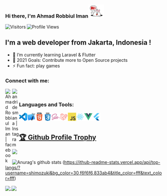<!--
**shimozuki/shimozuki** is a ✨ _special_ ✨ repository because its `README.md` (this file) appears on your GitHub profile.

<!-- More info, tips and tricks for making GitHub Profile README can be found in my article at https://towardsdatascience.com/build-a-stunning-readme-for-your-github-profile-9b80434fe5d7 -->



<!-- # Hii  <img src="202af01200210c11a68ca2da7ef03321.gif" width="50px"> -->

### Hi there, I'm Ahmad Robbiul Iman<img src="202af01200210c11a68ca2da7ef03321.gif" width="50px">

![Visitors](https://visitor-badge.laobi.icu/badge?page_id=shimozuki&color=blue)
![Profile Views](https://komarev.com/ghpvc/?username=shimozuki)
## I'm a web developer from Jakarta, Indonesia !

- 🌱 I’m currently learning Laravel & Flutter
- 🥅 2021 Goals: Contribute more to Open Source projects
- ⚡ Fun fact: play games

### Connect with me:

[<img align="left" alt="Ahmad Robbiul Iman | facebook" width="22px" src="https://cdn.jsdelivr.net/npm/simple-icons@v3/icons/facebook.svg" />][facebook]
[<img align="left" alt="andridesmana | Instagram" width="22px" src="https://cdn.jsdelivr.net/npm/simple-icons@v3/icons/instagram.svg" />][instagram]

<br />

### Languages and Tools:

<img align="left" alt="Visual Studio Code" width="26px" src="https://raw.githubusercontent.com/github/explore/80688e429a7d4ef2fca1e82350fe8e3517d3494d/topics/visual-studio-code/visual-studio-code.png" />
<img align="left" alt="XCODE" width="26px" src="https://raw.githubusercontent.com/github/explore/80688e429a7d4ef2fca1e82350fe8e3517d3494d/topics/xcode/xcode.png" />
<img align="left" alt="HTML5" width="26px" src="https://raw.githubusercontent.com/github/explore/80688e429a7d4ef2fca1e82350fe8e3517d3494d/topics/html/html.png" />
<img align="left" alt="CSS3" width="26px" src="https://raw.githubusercontent.com/github/explore/80688e429a7d4ef2fca1e82350fe8e3517d3494d/topics/css/css.png" />
<img align="left" alt="Sass" width="26px" src="https://raw.githubusercontent.com/github/explore/80688e429a7d4ef2fca1e82350fe8e3517d3494d/topics/sass/sass.png" />
<img align="left" alt="JavaScript" width="26px" src="https://raw.githubusercontent.com/github/explore/80688e429a7d4ef2fca1e82350fe8e3517d3494d/topics/laravel/laravel.png" />
<img align="left" alt="JavaScript" width="26px" src="https://raw.githubusercontent.com/github/explore/80688e429a7d4ef2fca1e82350fe8e3517d3494d/topics/javascript/javascript.png" />
<img align="left" alt="React" width="26px" src="https://raw.githubusercontent.com/github/explore/80688e429a7d4ef2fca1e82350fe8e3517d3494d/topics/react/react.png" />
<img align="left" alt="Vue" width="26px" src="https://raw.githubusercontent.com/github/explore/80688e429a7d4ef2fca1e82350fe8e3517d3494d/topics/vue/vue.png" />
<img align="left" alt="Flutter" width="26px" src="https://raw.githubusercontent.com/github/explore/80688e429a7d4ef2fca1e82350fe8e3517d3494d/topics/flutter/flutter.png" />

<br /> <br/>

<a href="https://github.com/ryo-ma/github-profile-trophy"><h2>🏆 Github Profile Trophy</h2></a>
<a href="https://github.com/ryo-ma/github-profile-trophy">
  <img width=800 src="https://github-profile-trophy.vercel.app/?username=shimozuki&column=8&theme=gruvbox&no-frame=true"/>
</a>

[facebook]: https://www.facebook.com/bi.raja.13/
[instagram]: https://www.instagram.com/r.obbiul.013/
![Anurag's github stats](https://github-readme-stats.vercel.app/api?username=shimozuki&bg_color=30,f6f6f6,833ab4&title_color=fff&text_color=fff)
(https://ithub-readme-stats.vercel.app/api/top-langs/?username=shimozuki&bg_color=30,f6f6f6,833ab4&title_color=fff&text_color=fff)


<a href="https://github.com/shimozuki/restoranjepang">
  <img align="center" src="https://github-readme-stats.vercel.app/api/pin/?username=shimozuki&repo=restoranjepang&title_color=ffffff&text_color=c9cacc&icon_color=2bbc8a&bg_color=30,f6f6f6,833ab4" />
</a> 


<a href="https://github.com/shimozuki/restoranjepang">
  <img align="center" src="https://github-readme-stats.vercel.app/api/pin/?username=shimozuki&repo=restoranjepang&title_color=ffffff&text_color=c9cacc&icon_color=2bbc8a&bg_color=30,f6f6f6,833ab4" />
</a>   
